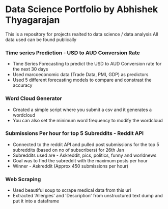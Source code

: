 # Data Science Portfolio by Abhishek Thyagarajan

This is a repository for projects realted to data science / data analysis
All data used can be found publically

### Time series Prediction - USD to AUD Conversion Rate 

* Time Series Forecasting to predict the USD to AUD Conversion rate for the next 30 days
* Used marcoeconomic data (Trade Data, PMI, GDP) as predictors
* Used 5 different forecasting models to compare and constrast the accuracy

### Word Cloud Generator 

* Created a simple script where you submit a csv and it generates a wordcloud
* You can also set the minimum word frequency to modify the wordcloud

### Submissions Per hour for top 5 Subreddits - Reddit API 

* Connected to the reddit API and pulled post submissions for the top 5 subreddits (based on no of subscribers) for 26th Jan
* Subreddits used are - Askreddit, pics, politics, funny and worldnews
* Goal was to find the subreddit with the maximum posts per hour 
* Winner - Askreddit (Approx 450 submissions per hour)

### Web Scraping

* Used beautiful soup to scrape medical data from this url
* Extracted 'Allergies' and 'Description' from unstructured text dump and put it into a dataframe 
